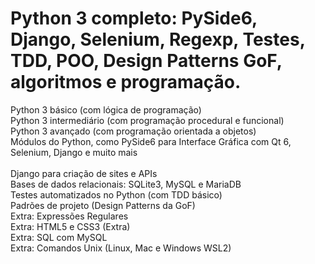 # Python 3 completo: PySide6, Django, Selenium, Regexp, Testes, TDD, POO, Design Patterns GoF, algoritmos e programação.

Python 3 básico (com lógica de programação)<br>
Python 3 intermediário (com programação procedural e funcional)<br>
Python 3 avançado (com programação orientada a objetos)<br>
Módulos do Python, como PySide6 para Interface Gráfica com Qt 6, Selenium, Django e muito mais<br><br>
Django para criação de sites e APIs <br>
Bases de dados relacionais: SQLite3, MySQL e MariaDB <br>
Testes automatizados no Python (com TDD básico) <br>
Padrões de projeto (Design Patterns da GoF) <br>
Extra: Expressões Regulares <br>
Extra: HTML5 e CSS3 (Extra) <br>
Extra: SQL com MySQL <br>
Extra: Comandos Unix (Linux, Mac e Windows WSL2) <br>
